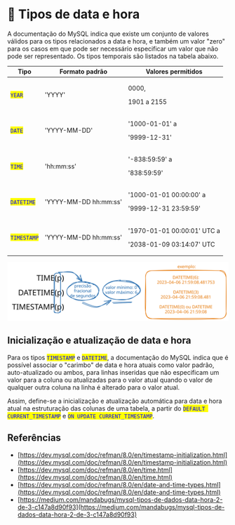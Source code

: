 # 📆 Tipos de data e hora

A documentação do MySQL indica que existe um conjunto de valores válidos para os tipos relacionados a data e hora, e também um valor "zero" para os casos em que pode ser necessário especificar um valor que não pode ser representado. Os tipos temporais são listados na tabela abaixo.

| Tipo                                         | Formato padrão        | Valores permitidos                                                 |
| -------------------------------------------- | --------------------- | ------------------------------------------------------------------ |
| <mark style="color:blue;">`YEAR`</mark>      | 'YYYY'                | <p>0000, </p><p>1901 a 2155</p>                                    |
| <mark style="color:blue;">`DATE`</mark>      | 'YYYY-MM-DD'          | <p>'1000-01-01' a </p><p>'9999-12-31'</p>                          |
| <mark style="color:blue;">`TIME`</mark>      | 'hh:mm:ss'            | <p>'-838:59:59' a</p><p>'838:59:59'</p>                            |
| <mark style="color:blue;">`DATETIME`</mark>  | 'YYYY-MM-DD hh:mm:ss' | <p>'1000-01-01 00:00:00' a </p><p>'9999-12-31 23:59:59'</p>        |
| <mark style="color:blue;">`TIMESTAMP`</mark> | 'YYYY-MM-DD hh:mm:ss' | <p>'1970-01-01 00:00:01' UTC a</p><p>'2038-01-09 03:14:07' UTC</p> |

<img src="../../.gitbook/assets/file.excalidraw (5).svg" alt="" class="gitbook-drawing">

## Inicialização e atualização de data e hora

Para os tipos <mark style="color:blue;">`TIMESTAMP`</mark> e <mark style="color:blue;">`DATETIME`</mark>, a documentação do MySQL indica que é possível associar o "carimbo" de data e hora atuais como valor padrão, auto-atualizado ou ambos, para linhas inseridas que não especificam um valor para a coluna ou atualizadas para o valor atual quando o valor de qualquer outra coluna na linha é alterado para o valor atual.&#x20;

Assim, define-se a inicialização e atualização automática para data e hora atual na estruturação das colunas de uma tabela, a partir do <mark style="color:blue;">`DEFAULT CURRENT_TIMESTAMP`</mark> e <mark style="color:blue;">`ON UPDATE CURRENT_TIMESTAMP`</mark>.

## Referências

* [https://dev.mysql.com/doc/refman/8.0/en/timestamp-initialization.html](https://dev.mysql.com/doc/refman/8.0/en/timestamp-initialization.html)
* [https://dev.mysql.com/doc/refman/8.0/en/time.html](https://dev.mysql.com/doc/refman/8.0/en/time.html)
* [https://dev.mysql.com/doc/refman/8.0/en/date-and-time-types.html](https://dev.mysql.com/doc/refman/8.0/en/date-and-time-types.html)
* [https://medium.com/mandabugs/mysql-tipos-de-dados-data-hora-2-de-3-c147a8d90f93](https://medium.com/mandabugs/mysql-tipos-de-dados-data-hora-2-de-3-c147a8d90f93)
